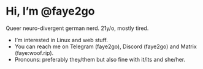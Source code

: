 # Hi, I’m @faye2go
Queer neuro-divergent german nerd. 21y/o, mostly tired.
-  I’m interested in Linux and web stuff.
-  You can reach me on Telegram (faye2go), Discord (faye2go) and Matrix (faye:woof.rip).
-  Pronouns: preferably they/them but also fine with it/its and she/her.
